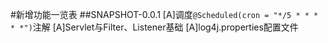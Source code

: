 #新增功能一览表
##SNAPSHOT-0.0.1
[A]调度`@Scheduled(cron = "*/5 * * * * *")`注解
[A]Servlet与Filter、Listener基础
[A]log4j.properties配置文件
